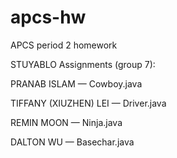 apcs-hw
=======

APCS period 2 homework


STUYABLO Assignments (group 7):

PRANAB ISLAM           —  Cowboy.java

TIFFANY (XIUZHEN) LEI  —  Driver.java

REMIN MOON             —  Ninja.java

DALTON WU              —  Basechar.java
